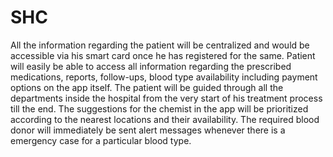 # SHC
All the information regarding the patient will be centralized and would be accessible via his smart card once he has registered for the same. Patient will easily be able to access all information regarding the prescribed medications, reports, follow-ups, blood type availability including payment options on the app itself. The patient will be guided through all the departments inside the hospital from the very start of his treatment process till the end. The suggestions for the chemist in the app will be prioritized according to the nearest locations and their availability. The required blood donor will immediately be sent alert messages whenever there is a emergency case for a particular blood type.

